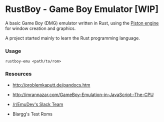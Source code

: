 # RustBoy - Game Boy Emulator [WIP]

A basic Game Boy (DMG) emulator written in Rust, using the [Piston engine](https://github.com/PistonDevelopers/piston) for window creation and graphics.

A project started mainly to learn the Rust programming language.

### Usage

```
rustboy-emu <path/to/rom>
```

### Resources

* http://problemkaputt.de/pandocs.htm

* http://imrannazar.com/GameBoy-Emulation-in-JavaScript:-The-CPU

* [/r/EmuDev's Slack Team](https://emudev.slack.com)

* Blargg's Test Roms

